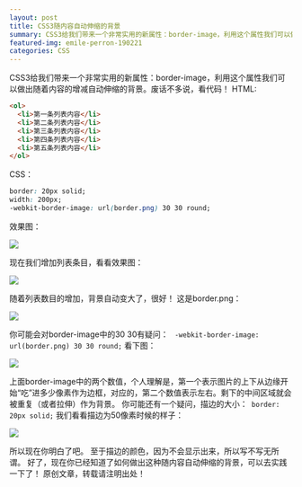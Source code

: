 ```yaml
---
layout: post
title: CSS3随内容自动伸缩的背景
summary: CSS3给我们带来一个非常实用的新属性：border-image，利用这个属性我们可以做出随着内容的增减自动伸缩的背景。
featured-img: emile-perron-190221
categories: CSS
---
```


CSS3给我们带来一个非常实用的新属性：border-image，利用这个属性我们可以做出随着内容的增减自动伸缩的背景。废话不多说，看代码！
HTML:
```html
<ol>
  <li>第一条列表内容</li>
  <li>第二条列表内容</li>
  <li>第三条列表内容</li>
  <li>第四条列表内容</li>
  <li>第五条列表内容</li>
</ol>
```
CSS：
```css
border: 20px solid;
width: 200px;
-webkit-border-image: url(border.png) 30 30 round;
```
效果图：

![]({{site.url}}{{site.baseurl}}/assets/img/flexible_background/img_1.jpg)


现在我们增加列表条目，看看效果图：

![]({{site.url}}{{site.baseurl}}/assets/img/flexible_background/img_2.jpg)


随着列表数目的增加，背景自动变大了，很好！
这是border.png：

![]({{site.url}}{{site.baseurl}}/assets/img/flexible_background/img_3.png)


你可能会对border-image中的30 30有疑问：
` -webkit-border-image: url(border.png) 30 30 round;`
看下图：

![]({{site.url}}{{site.baseurl}}/assets/img/flexible_background/img_4.png)


上面border-image中的两个数值，个人理解是，第一个表示图片的上下从边缘开始“吃”进多少像素作为边框，对应的，第二个数值表示左右。剩下的中间区域就会被重复（或者拉伸）作为背景。
你可能还有一个疑问，描边的大小：` border: 20px solid;`
我们看看描边为50像素时候的样子：

![]({{site.url}}{{site.baseurl}}/assets/img/flexible_background/img_5.jpg)



所以现在你明白了吧。
至于描边的颜色，因为不会显示出来，所以写不写无所谓。
好了，现在你已经知道了如何做出这种随内容自动伸缩的背景，可以去实践一下了！
原创文章，转载请注明出处！